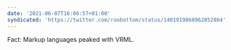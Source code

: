 ```yaml
---
date: '2021-06-07T16:06:57+01:00'
syndicated: 'https://twitter.com/roobottom/status/1401919868962852864'
---
```

Fact: Markup languages peaked with VRML.

